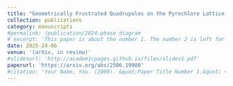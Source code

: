 ```yaml
---
title: "Geometrically Frustrated Quadrupoles on the Pyrochlore Lattice and Generalized Spin Liquids"
collection: publications
category: manuscripts
#permalink: /publication/2024-phase_diagram
# excerpt: 'This paper is about the number 1. The number 2 is left for future work.'
date: 2025-24-06
venue: '(arXiv, in review)'
#slidesurl: 'http://academicpages.github.io/files/slides1.pdf'
paperurl: 'https://arxiv.org/abs/2506.19908'
#citation: 'Your Name, You. (2009). &quot;Paper Title Number 1.&quot; <i>Journal 1</i>. 1(1).'
---
```

